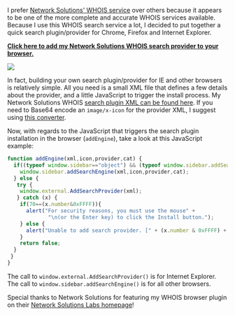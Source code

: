 I prefer [Network Solutions' WHOIS service](http://www.networksolutions.com/whois-search/koli.ch) over others because it appears to be one of the more complete and accurate WHOIS services available.  Because I use this WHOIS search service a lot, I decided to put together a quick search plugin/provider for Chrome, Firefox and Internet Explorer.

**<a href="javascript:void(0)" enginexml="static/entries/network-solutions-whois-firefox-and-ie-search-provider-addengine/network-solutions-whois.xml" icon="static/entries/network-solutions-whois-firefox-and-ie-search-provider-addengine/netsol-whois-search-icon.png" provider="networksolutions.com" cat="Web">Click here to add my Network Solutions WHOIS search provider to your browser.</a>**

<img src="https://raw.githubusercontent.com/markkolich/blog/master/content/static/entries/network-solutions-whois-firefox-and-ie-search-provider-addengine/network-solutions-whois-search-provider.png">

In fact, building your own search plugin/provider for IE and other browsers is relatively simple.  All you need is a small XML file that defines a few details about the provider, and a little JavaScript to trigger the install process.  My Network Solutions WHOIS [search plugin XML can be found here](static/entries/network-solutions-whois-firefox-and-ie-search-provider-addengine/network-solutions-whois.xml).  If you need to Base64 encode an `image/x-icon` for the provider XML, I suggest using [this converter](http://www.greywyvern.com/code/php/binary2base64).

Now, with regards to the JavaScript that triggers the search plugin installation in the browser (`addEngine`), take a look at this JavaScript example:

```javascript
function addEngine(xml,icon,provider,cat) {
  if((typeof window.sidebar=="object") && (typeof window.sidebar.addSearchEngine=="function")) {
    window.sidebar.addSearchEngine(xml,icon,provider,cat);
  } else {
   try {
    window.external.AddSearchProvider(xml);
   } catch (x) {
    if(70==(x.number&0xFFFF)){
      alert("For security reasons, you must use the mouse" +
             "\n(or the Enter key) to click the Install button.");
    } else {
      alert("Unable to add search provider. [" + (x.number & 0xFFFF) + "]");
    }
    return false;
  }
 }
}
```

The call to `window.external.AddSearchProvider()` is for Internet Explorer.  The call to `window.sidebar.addSearchEngine()` is for all other browsers.

Special thanks to Network Solutions for featuring my WHOIS browser plugin on their [Network Solutions Labs homepage](http://www.networksolutions.com/labs/index.jsp)!